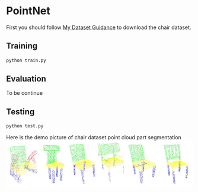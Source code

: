 # PointNet #
First you should follow [My Dataset Guidance](https://github.com/tungyen/Deep_learning_CV/tree/master/Dataset) to download the chair dataset.

## Training ##
```bash
python train.py
```

## Evaluation ##
To be continue

## Testing ##
```bash
python test.py
```

Here is the demo picture of chair dataset point cloud part segmentation
![image](https://github.com/tungyen/Deep_learning_CV/blob/master/3D_segmentation/PointNet/res.png)
